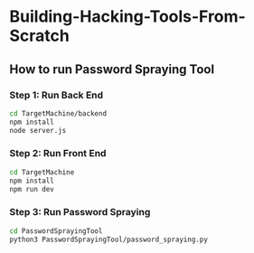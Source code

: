 # Building-Hacking-Tools-From-Scratch

## How to run Password Spraying Tool

### Step 1: Run Back End

```bash
cd TargetMachine/backend
npm install
node server.js
```

### Step 2: Run Front End

```bash
cd TargetMachine
npm install
npm run dev
```

### Step 3: Run Password Spraying

```bash
cd PasswordSprayingTool
python3 PasswordSprayingTool/password_spraying.py
```
